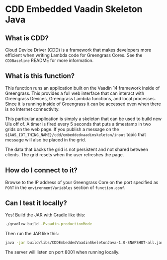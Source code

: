 # CDD Embedded Vaadin Skeleton Java

## What is CDD?

Cloud Device Driver (CDD) is a framework that makes developers more efficient when writing Lambda
code for Greengrass Cores.  See the `CDDBaseline` README for more information.

## What is this function?

This function runs an application built on the Vaadin 14 framework inside of Greengrass.  This
provides a full web interface that can interact with Greengrass Devices, Greengrass Lambda
functions, and local processes.  Since it is running inside of Greengrass it can be accessed even
when there is no Internet connectivity.

This particular application is simply a skeleton that can be used to build new UIs off of.  A timer is fired
every 5 seconds that puts a timestamp in two grids on the web page.  If you publish a message on the
`${AWS_IOT_THING_NAME}/cdd/embeddedvaadinskeleton/input` topic that message will also be placed in the grid.

The data that backs the grid is not persistent and not shared between clients.  The grid resets when the user
refreshes the page.

## How do I connect to it?

Browse to the IP address of your Greengrass Core on the port specified as `PORT` in the
`environmentVariables` section of `function.conf`.

## Can I test it locally?

Yes! Build the JAR with Gradle like this:

```bash
./gradlew build -Pvaadin.productionMode
```

Then run the JAR like this:

```bash
java -jar build/libs/CDDEmbeddedVaadinSkeletonJava-1.0-SNAPSHOT-all.jar
```

The server will listen on port 8001 when running locally.
